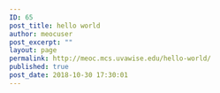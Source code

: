 ```yaml
---
ID: 65
post_title: hello world
author: meocuser
post_excerpt: ""
layout: page
permalink: http://meoc.mcs.uvawise.edu/hello-world/
published: true
post_date: 2018-10-30 17:30:01
---
```

<div id="pl-65"  class="panel-layout" ><div id="pg-65-0"  class="panel-grid panel-has-style"  data-style="{&quot;background_display&quot;:&quot;tile&quot;,&quot;bottom_margin&quot;:&quot;0px&quot;,&quot;row_stretch&quot;:&quot;full-stretched&quot;}" ><div class="siteorigin-panels-stretch panel-row-style panel-row-style-for-65-0" data-stretch-type="full-stretched" ><div id="pgc-65-0-0"  class="panel-grid-cell"  data-weight="1" ><div id="panel-65-0-0-0" class="so-panel widget panel-first-child panel-last-child" data-index="0" data-style="{&quot;background_display&quot;:&quot;tile&quot;}" ></div></div></div></div><div id="pg-65-1"  class="panel-grid panel-has-style"  data-style="{&quot;padding&quot;:&quot;3%&quot;,&quot;background&quot;:&quot;#e5d96b&quot;,&quot;background_display&quot;:&quot;tile&quot;,&quot;row_stretch&quot;:&quot;full-stretched&quot;}" ><div class="siteorigin-panels-stretch panel-row-style panel-row-style-for-65-1" data-stretch-type="full-stretched" ><div id="pgc-65-1-0"  class="panel-grid-cell"  data-weight="1" ><div id="panel-65-1-0-0" class="so-panel widget panel-first-child panel-last-child" data-index="1" data-style="{&quot;background_display&quot;:&quot;tile&quot;}" ></div></div></div></div><div id="pg-65-2"  class="panel-grid panel-has-style"  data-style="{&quot;padding&quot;:&quot;2%&quot;,&quot;background_display&quot;:&quot;tile&quot;,&quot;bottom_margin&quot;:&quot;5%&quot;,&quot;row_stretch&quot;:&quot;full&quot;}" ><div class="siteorigin-panels-stretch panel-row-style panel-row-style-for-65-2" data-stretch-type="full" ><div id="pgc-65-2-0"  class="panel-grid-cell"  data-weight="1" ><div id="panel-65-2-0-0" class="so-panel widget panel-first-child" data-index="2" data-style="{&quot;background_display&quot;:&quot;tile&quot;}" ></div><div id="panel-65-2-0-1" class="so-panel widget panel-last-child" data-index="3" data-style="{&quot;background_display&quot;:&quot;tile&quot;}" ></div></div></div></div><div id="pg-65-3"  class="panel-grid panel-has-style"  data-style="{&quot;background_display&quot;:&quot;tile&quot;,&quot;row_stretch&quot;:&quot;full-stretched&quot;}" ><div class="siteorigin-panels-stretch panel-row-style panel-row-style-for-65-3" data-stretch-type="full-stretched" ><div id="pgc-65-3-0"  class="panel-grid-cell"  data-weight="1" ><div id="panel-65-3-0-0" class="so-panel widget panel-first-child panel-last-child" data-index="4" data-style="{&quot;background_display&quot;:&quot;tile&quot;}" ></div></div></div></div><div id="pg-65-4"  class="panel-grid panel-has-style"  data-style="{&quot;padding&quot;:&quot;2%&quot;,&quot;background_display&quot;:&quot;tile&quot;,&quot;bottom_margin&quot;:&quot;2%&quot;}" ><div class="panel-row-style panel-row-style-for-65-4" ><div id="pgc-65-4-0"  class="panel-grid-cell"  data-weight="1" ><div id="panel-65-4-0-0" class="so-panel widget panel-first-child panel-last-child" data-index="5" data-style="{&quot;background_display&quot;:&quot;tile&quot;}" ></div></div></div></div><div id="pg-65-5"  class="panel-grid panel-no-style" ><div id="pgc-65-5-0"  class="panel-grid-cell"  data-weight="0.25" ><div id="panel-65-5-0-0" class="so-panel widget panel-first-child" data-index="6" data-style="{&quot;background_display&quot;:&quot;tile&quot;}" ></div><div id="panel-65-5-0-1" class="so-panel widget panel-last-child" data-index="7" data-style="{&quot;background_display&quot;:&quot;tile&quot;}" ></div></div><div id="pgc-65-5-1"  class="panel-grid-cell"  data-weight="0.25" ><div id="panel-65-5-1-0" class="so-panel widget panel-first-child" data-index="8" data-style="{&quot;background_display&quot;:&quot;tile&quot;}" ></div><div id="panel-65-5-1-1" class="so-panel widget panel-last-child" data-index="9" data-style="{&quot;background_display&quot;:&quot;tile&quot;}" ></div></div><div id="pgc-65-5-2"  class="panel-grid-cell"  data-weight="0.25" ><div id="panel-65-5-2-0" class="so-panel widget panel-first-child" data-index="10" data-style="{&quot;background_display&quot;:&quot;tile&quot;}" ></div><div id="panel-65-5-2-1" class="so-panel widget panel-last-child" data-index="11" data-style="{&quot;background_display&quot;:&quot;tile&quot;}" ></div></div><div id="pgc-65-5-3"  class="panel-grid-cell"  data-weight="0.25" ><div id="panel-65-5-3-0" class="so-panel widget panel-first-child" data-index="12" data-style="{&quot;background_display&quot;:&quot;tile&quot;}" ></div><div id="panel-65-5-3-1" class="so-panel widget panel-last-child" data-index="13" data-style="{&quot;background_display&quot;:&quot;tile&quot;}" ></div></div></div><div id="pg-65-6"  class="panel-grid panel-has-style"  data-style="{&quot;padding&quot;:&quot;5%&quot;,&quot;background&quot;:&quot;#fcfcfc&quot;,&quot;background_display&quot;:&quot;tile&quot;,&quot;row_stretch&quot;:&quot;full&quot;}" ><div class="siteorigin-panels-stretch panel-row-style panel-row-style-for-65-6" data-stretch-type="full" ><div id="pgc-65-6-0"  class="panel-grid-cell"  data-weight="1" ><div id="panel-65-6-0-0" class="so-panel widget panel-first-child" data-index="14" data-style="{&quot;background_display&quot;:&quot;tile&quot;}" ></div><div id="panel-65-6-0-1" class="so-panel widget panel-last-child" data-index="15" data-style="{&quot;background_display&quot;:&quot;tile&quot;}" ></div></div></div></div></div>
